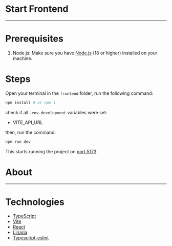 # **Start Frontend**
___
# Prerequisites
1. Node.js: Make sure you have [Node.js](https://nodejs.org/en) (18 or higher) installed on your machine.

# Steps
Open your terminal in the `frontend` folder, run the following command:
```bash
npm install # or npm i
```

check if all `.env.development` variables were set:
 - VITE_API_URL

then, run the command:
```bash
npm run dev
```

This starts running the project on [port 5173](http://localhost:5173/).

# **About**
___
# Technologies
- [TypeScript](https://www.typescriptlang.org)
- [Vite](https://vitejs.dev)
- [React](https://react.dev)
- [Linaria](https://linaria.dev)
- [Typescript-eslint](https://typescript-eslint.io)
